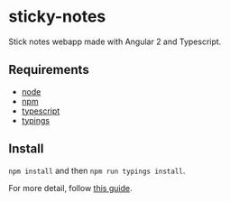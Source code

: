 # sticky-notes

Stick notes webapp made with Angular 2 and Typescript.

## Requirements

 - [node](http://nodejs.org/)
 - [npm](http://npmjs.org/)
 - [typescript](https://www.npmjs.com/package/typescript)
 - [typings](https://www.npmjs.com/package/typings)

## Install

`npm install` and then `npm run typings install`.

For more detail, follow [this guide](https://angular.io/docs/ts/latest/quickstart.html).
